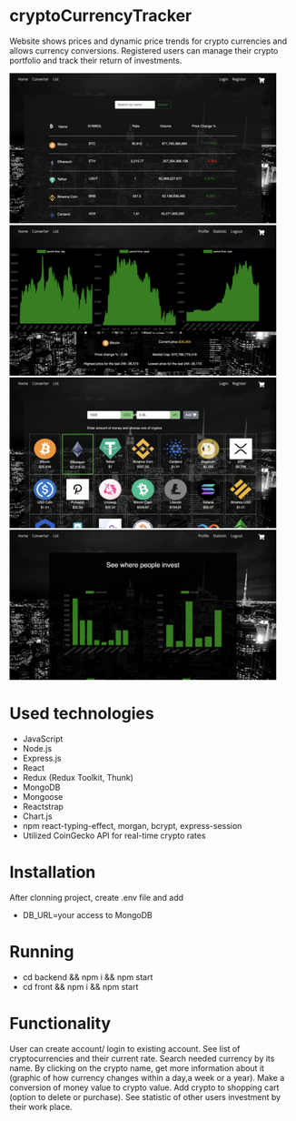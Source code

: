 # cryptoCurrencyTracker

Website shows prices and dynamic price trends for crypto currencies and allows currency conversions. 
Registered users can manage their crypto portfolio and track their return of investments.


<div> <img src="imagesGH/list.png" width="470">  <img src="imagesGH/cryptoInfo.png" width="470"></div>
<div> <img src="imagesGH/converter.png" width="470">  <img src="imagesGH/statistic.png" width="470"></div>


# Used technologies

* JavaScript
* Node.js
* Express.js
* React
* Redux (Redux Toolkit, Thunk)
* MongoDB
* Mongoose
* Reactstrap
* Chart.js
* npm react-typing-effect, morgan, bcrypt, express-session
* Utilized CoinGecko API for real-time crypto rates

# Installation

After clonning project, create .env file and add

* DB_URL=your access to MongoDB

# Running

* cd backend && npm i && npm start
* cd front && npm i && npm start

# Functionality 

User can create account/ login to existing account. See list of cryptocurrencies and their current rate. Search needed currency by its name. 
By clicking on the crypto name, get more information about it (graphic of how currency changes within a day,a week or a year).
Make a conversion of money value to crypto value. Add crypto to shopping cart (option to delete or purchase).
See statistic of other users investment by their work place.

